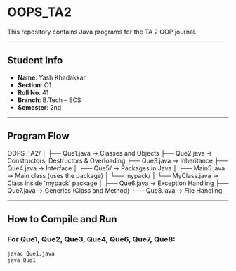 # OOPS_TA2
This repository contains Java programs for the TA 2 OOP journal. 

----

##  Student Info

- **Name**: Yash Khadakkar
- **Section**: O1
- **Roll No**: 41
- **Branch**: B.Tech – ECS
- **Semester**: 2nd

----

## Program Flow
OOPS_TA2/
│
├── Que1.java               →  Classes and Objects
├── Que2.java               →  Constructors, Destructors & Overloading
├── Que3.java               →  Inheritance
├── Que4.java               →  Interface
│
├── Que5/   →  Packages in Java
│   ├── Main5.java          →  Main class (uses the package)
│   └── mypack/
│       └── MyClass.java    →  Class inside 'mypack' package
│
├── Que6.java               →  Exception Handling
├── Que7.java               →  Generics (Class and Method)
└── Que8.java               →  File Handling

----

##  How to Compile and Run

###  For Que1, Que2, Que3, Que4, Que6, Que7, Que8:
```bash
javac Que1.java
java Que1
